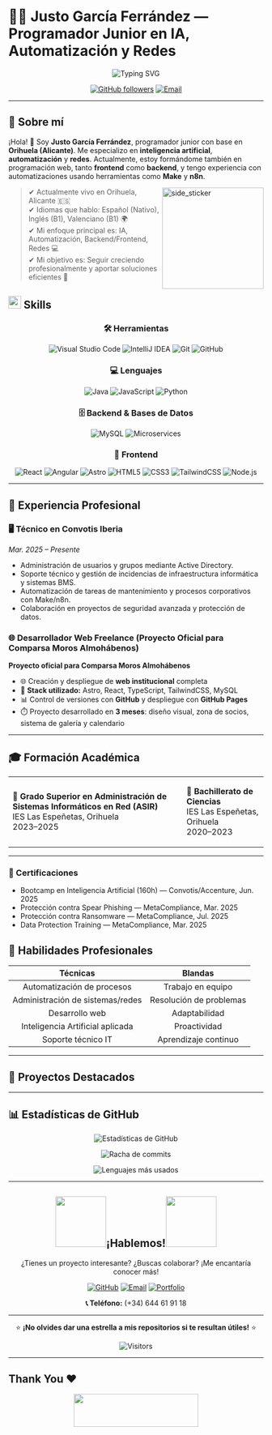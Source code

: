 # 👨‍💻 Justo García Ferrández — Programador Junior en IA, Automatización y Redes

<div align="center">

![Typing SVG](https://readme-typing-svg.herokuapp.com?font=Fira+Code&pause=1000&color=00BFFF&center=true&vCenter=true&width=500&lines=Programador+Junior+en+IA+y+Redes;Apasionado+por+la+automatización;Siempre+aprendiendo+y+optimizando)

[![GitHub followers](https://img.shields.io/github/followers/Jusdorado?style=social)](https://github.com/Jusdorado)
[![Email](https://img.shields.io/badge/Email-Justo.garcia.2004%40gmail.com-red?style=flat&logo=gmail)](mailto:justo.garcia.2004@gmail.com)

</div>

---

## 🚀 Sobre mí

¡Hola! 👋 Soy **Justo García Ferrández**, programador junior con base en **Orihuela (Alicante)**. Me especializo en **inteligencia artificial**, **automatización** y **redes**. Actualmente, estoy formándome también en programación web, tanto **frontend** como **backend**, y tengo experiencia con automatizaciones usando herramientas como **Make** y **n8n**.

<img align="right" width=200px height=200px alt="side_sticker" src="https://media.giphy.com/media/TEnXkcsHrP4YedChhA/giphy.gif" />

>✔ Actualmente vivo en Orihuela, Alicante 🇪🇸<br>
✔ Idiomas que hablo: Español (Nativo), Inglés (B1), Valenciano (B1) 🌍<br>
✔ Mi enfoque principal es: IA, Automatización, Backend/Frontend, Redes 💻<br>
✔ Mi objetivo es: Seguir creciendo profesionalmente y aportar soluciones eficientes 🚀<br>

## <img src="https://media2.giphy.com/media/QssGEmpkyEOhBCb7e1/giphy.gif?cid=ecf05e47a0n3gi1bfqntqmob8g9aid1oyj2wr3ds3mg700bl&rid=giphy.gif" width ="25"><b> Skills</b>

<div align="center">

### 🛠️ Herramientas
![Visual Studio Code](https://img.shields.io/badge/VS_Code-0078D4?style=for-the-badge&logo=visual%20studio%20code&logoColor=white)
![IntelliJ IDEA](https://img.shields.io/badge/IntelliJ_IDEA-000000.svg?style=for-the-badge&logo=intellij-idea&logoColor=white)
![Git](https://img.shields.io/badge/Git-F05032?style=for-the-badge&logo=git&logoColor=white)
![GitHub](https://img.shields.io/badge/GitHub-100000?style=for-the-badge&logo=github&logoColor=white)

### 💻 Lenguajes
![Java](https://img.shields.io/badge/Java-ED8B00?style=for-the-badge&logo=java&logoColor=white)
![JavaScript](https://img.shields.io/badge/JavaScript-F7DF1E?style=for-the-badge&logo=javascript&logoColor=black)
![Python](https://img.shields.io/badge/Python-3776AB?style=for-the-badge&logo=python&logoColor=white)

### 🗄️ Backend & Bases de Datos
![MySQL](https://img.shields.io/badge/MySQL-00000F?style=for-the-badge&logo=mysql&logoColor=white)
![Microservices](https://img.shields.io/badge/Microservices-FF6B6B?style=for-the-badge&logo=microgenetics&logoColor=white)

### 🎨 Frontend
![React](https://img.shields.io/badge/React-20232A?style=for-the-badge&logo=react&logoColor=61DAFB)
![Angular](https://img.shields.io/badge/Angular-DD0031?style=for-the-badge&logo=angular&logoColor=white)
![Astro](https://img.shields.io/badge/Astro-FF5D01?style=for-the-badge&logo=astro&logoColor=white)
![HTML5](https://img.shields.io/badge/HTML5-E34F26?style=for-the-badge&logo=html5&logoColor=white)
![CSS3](https://img.shields.io/badge/CSS3-1572B6?style=for-the-badge&logo=css3&logoColor=white)
![TailwindCSS](https://img.shields.io/badge/Tailwind_CSS-38B2AC?style=for-the-badge&logo=tailwind-css&logoColor=white)
![Node.js](https://img.shields.io/badge/Node.js-339933?style=for-the-badge&logo=node.js&logoColor=white)

</div>

---

## 💼 Experiencia Profesional

### 🖥️ Técnico en Convotis Iberia

*Mar. 2025 – Presente*

- Administración de usuarios y grupos mediante Active Directory.
- Soporte técnico y gestión de incidencias de infraestructura informática y sistemas BMS.
- Automatización de tareas de mantenimiento y procesos corporativos con Make/n8n.
- Colaboración en proyectos de seguridad avanzada y protección de datos.


### 🌐 Desarrollador Web Freelance (Proyecto Oficial para Comparsa Moros Almohábenos)

**Proyecto oficial para Comparsa Moros Almohábenos**
- 🌐 Creación y despliegue de **web institucional** completa
- 🔧 **Stack utilizado:** Astro, React, TypeScript, TailwindCSS, MySQL
- 📊 Control de versiones con **GitHub** y despliegue con **GitHub Pages**
- ⏱️ Proyecto desarrollado en **3 meses**: diseño visual, zona de socios, sistema de galería y calendario

---

## 🎓 Formación Académica

<table>
<tr>
<td>

**🎯 Grado Superior en Administración de Sistemas Informáticos en Red (ASIR)**  
IES Las Espeñetas, Orihuela  
2023–2025

</td>
<td>

**🔬 Bachillerato de Ciencias**  
IES Las Espeñetas, Orihuela  
2020–2023

</td>
</tr>
</table>

---

### 📜 Certificaciones

- Bootcamp en Inteligencia Artificial (160h) — Convotis/Accenture, Jun. 2025
- Protección contra Spear Phishing — MetaCompliance, Mar. 2025
- Protección contra Ransomware — MetaCompliance, Jul. 2025
- Data Protection Training — MetaCompliance, Mar. 2025


## 🌟 Habilidades Profesionales

<div align="center">

| **Técnicas**                   | **Blandas**         |
|:------------------------------:|:-------------------:|
| Automatización de procesos     | Trabajo en equipo   |
| Administración de sistemas/redes | Resolución de problemas |
| Desarrollo web                 | Adaptabilidad       |
| Inteligencia Artificial aplicada | Proactividad        |
| Soporte técnico IT             | Aprendizaje continuo|

</div>

---

## 📂 Proyectos Destacados


---

## 📊 Estadísticas de GitHub

<div align="center">

![Estadísticas de GitHub](https://github-readme-stats.vercel.app/api?username=Jusdorado&show_icons=true&theme=tokyonight&count_private=true)

![Racha de commits](https://github-readme-streak-stats.herokuapp.com/?user=Jusdorado&theme=tokyonight)

![Lenguajes más usados](https://github-readme-stats.vercel.app/api/top-langs/?username=Jusdorado&layout=compact&theme=tokyonight)

</div>

---

<div align="center">
  
## <img src='https://raw.githubusercontent.com/ShahriarShafin/ShahriarShafin/main/Assets/handshake.gif' width="100px">¡Hablemos!<img src='https://raw.githubusercontent.com/ShahriarShafin/ShahriarShafin/main/Assets/handshake.gif' width="100px">

¿Tienes un proyecto interesante? ¿Buscas colaborar? ¡Me encantaría conocer más!

[![GitHub](https://img.shields.io/badge/GitHub-100000?style=for-the-badge&logo=github&logoColor=white)](https://github.com/Jusdorado)
[![Email](https://img.shields.io/badge/Email-D14836?style=for-the-badge&logo=gmail&logoColor=white)](mailto:justo.garcia.2004@gmail.com)
[![Portfolio](https://img.shields.io/badge/Portfolio-255E63?style=for-the-badge&logo=About.me&logoColor=white)](https://Linktr.ee/m0k4/)

**📞 Teléfono:** (+34) 644 61 91 18

</div>


---

<div align="center">
  
⭐ **¡No olvides dar una estrella a mis repositorios si te resultan útiles!** ⭐
  
![Visitors](https://visitor-badge.laobi.icu/badge?page_id=Jusdorado.Jusdorado)

</div>

---

<h2 align='left'>Thank You ❤</h2>
<p align="center">
  <img src="https://media.giphy.com/media/jpVnC65DmYeyRL4LHS/giphy.gif" width="70%" height="65px">
</p>	
